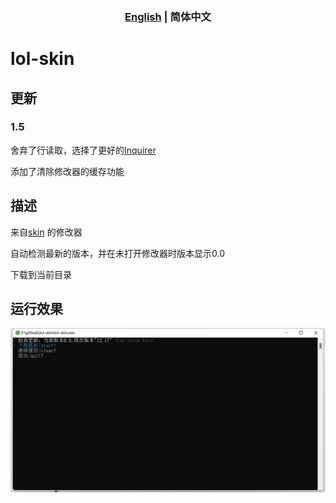 
<h3 style="text-align: center"><a href="https://github.com/scripted-C20/lol-skin/blob/main/README.md">English</a> | <b>简体中文</b>  </h3>

# lol-skin

## 更新

### 1.5

舍弃了行读取，选择了更好的[Inquirer](https://github.com/SBoudrias/Inquirer.js)

添加了清除修改器的缓存功能

## 描述

 来自[skin](http://leagueskin.net/p/download-mod-skin-2020-chn) 的修改器

 自动检测最新的版本，并在未打开修改器时版本显示0.0 

 下载到当前目录

## 运行效果

<img src="./start.jpg">


